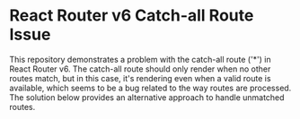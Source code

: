 # React Router v6 Catch-all Route Issue

This repository demonstrates a problem with the catch-all route ('*') in React Router v6.  The catch-all route should only render when no other routes match, but in this case, it's rendering even when a valid route is available, which seems to be a bug related to the way routes are processed. The solution below provides an alternative approach to handle unmatched routes.